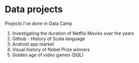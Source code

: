 # Data projects
Projects I've done in Data Camp

1. Investigating the duration of Netflix Movies over the years
2. Github - History of Scala language 
3. Android app market
4. Visual history of Nobel Prize winners
5. Golden age of video games (SQL)
